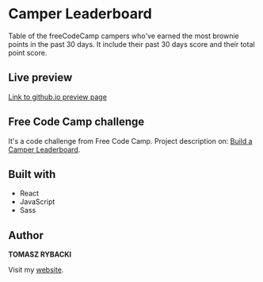 # Camper Leaderboard

Table of the freeCodeCamp campers who've earned the most brownie points in the past 30 days.
It include their past 30 days score and their total point score.

## Live preview

[Link to github.io preview page](https://tomaszrybacki.github.io/Camper-Leaderboard/)

## Free Code Camp challenge

It's a code challenge from Free Code Camp. Project description on: [Build a Camper Leaderboard](https://www.freecodecamp.org/challenges/build-a-camper-leaderboard).

## Built with

* React
* JavaScript
* Sass

## Author

__TOMASZ RYBACKI__

Visit my [website](http://tomasz-rybacki.pl).
